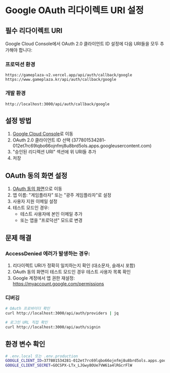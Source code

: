 # Google OAuth 리다이렉트 URI 설정

## 필수 리다이렉트 URI

Google Cloud Console에서 OAuth 2.0 클라이언트 ID 설정에 다음 URI들을 모두 추가해야 합니다:

### 프로덕션 환경
```
https://gameplaza-v2.vercel.app/api/auth/callback/google
https://www.gameplaza.kr/api/auth/callback/google
```

### 개발 환경
```
http://localhost:3000/api/auth/callback/google
```

## 설정 방법

1. [Google Cloud Console](https://console.cloud.google.com/apis/credentials)로 이동
2. OAuth 2.0 클라이언트 ID 선택 (377801534281-012et7rc69lqbo66ojnfmj8u8brd5ols.apps.googleusercontent.com)
3. "승인된 리디렉션 URI" 섹션에 위 URI들 추가
4. 저장

## OAuth 동의 화면 설정

1. [OAuth 동의 화면](https://console.cloud.google.com/apis/credentials/consent)으로 이동
2. 앱 이름: "게임플라자" 또는 "광주 게임플라자"로 설정
3. 사용자 지원 이메일 설정
4. 테스트 모드인 경우:
   - 테스트 사용자에 본인 이메일 추가
   - 또는 앱을 "프로덕션" 모드로 변경

## 문제 해결

### AccessDenied 에러가 발생하는 경우:
1. 리다이렉트 URI가 정확히 일치하는지 확인 (대소문자, 슬래시 포함)
2. OAuth 동의 화면이 테스트 모드인 경우 테스트 사용자 목록 확인
3. Google 계정에서 앱 권한 재설정: https://myaccount.google.com/permissions

### 디버깅
```bash
# OAuth 프로바이더 확인
curl http://localhost:3000/api/auth/providers | jq

# 로그인 URL 직접 확인
curl http://localhost:3000/api/auth/signin
```

## 환경 변수 확인
```bash
# .env.local 또는 .env.production
GOOGLE_CLIENT_ID=377801534281-012et7rc69lqbo66ojnfmj8u8brd5ols.apps.googleusercontent.com
GOOGLE_CLIENT_SECRET=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
```